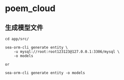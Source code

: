 # poem_cloud


## 生成模型文件
```
cd app/src/
```

```
sea-orm-cli generate entity \
    -u mysql://root:root123123@127.0.0.1:3306/mysql \
    -o models

or 

sea-orm-cli generate entity -o models
```